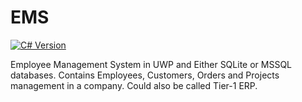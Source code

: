 # EMS

[![C# Version](https://img.shields.io/badge/csharp-C%23%20Version-green)](https://docs.microsoft.com/en-us/dotnet/csharp/)

Employee Management System in UWP and Either SQLite or MSSQL databases. Contains Employees, Customers, Orders and Projects management in a company. Could also be called Tier-1 ERP. 
